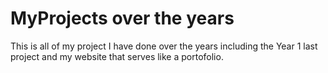 # MyProjects over the years
This is all of my project I have done over the years including the Year 1 last project and my website that serves like a portofolio.
